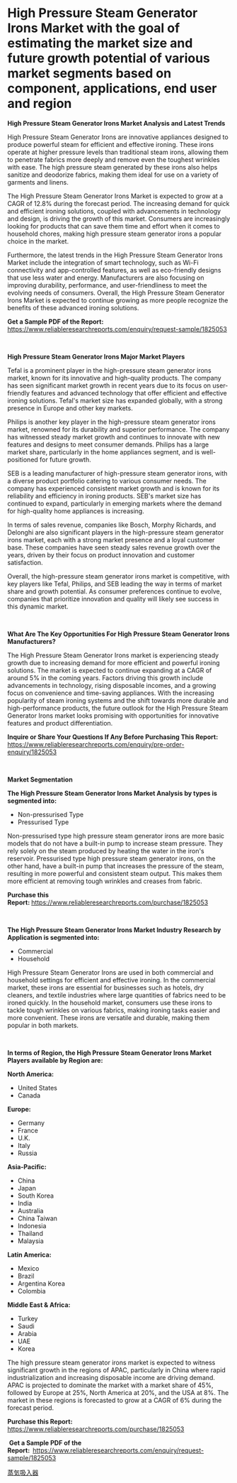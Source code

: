 <p><h1>High Pressure Steam Generator Irons Market with the goal of estimating the market size and future growth potential of various market segments based on component, applications, end user and region</h1></p><p><strong>High Pressure Steam Generator Irons Market Analysis and Latest Trends</strong></p>
<p><p>High Pressure Steam Generator Irons are innovative appliances designed to produce powerful steam for efficient and effective ironing. These irons operate at higher pressure levels than traditional steam irons, allowing them to penetrate fabrics more deeply and remove even the toughest wrinkles with ease. The high pressure steam generated by these irons also helps sanitize and deodorize fabrics, making them ideal for use on a variety of garments and linens.</p><p>The High Pressure Steam Generator Irons Market is expected to grow at a CAGR of 12.8% during the forecast period. The increasing demand for quick and efficient ironing solutions, coupled with advancements in technology and design, is driving the growth of this market. Consumers are increasingly looking for products that can save them time and effort when it comes to household chores, making high pressure steam generator irons a popular choice in the market.</p><p>Furthermore, the latest trends in the High Pressure Steam Generator Irons Market include the integration of smart technology, such as Wi-Fi connectivity and app-controlled features, as well as eco-friendly designs that use less water and energy. Manufacturers are also focusing on improving durability, performance, and user-friendliness to meet the evolving needs of consumers. Overall, the High Pressure Steam Generator Irons Market is expected to continue growing as more people recognize the benefits of these advanced ironing solutions.</p></p>
<p><strong>Get a Sample PDF of the Report:&nbsp;</strong> <a href="https://www.reliableresearchreports.com/enquiry/request-sample/1825053">https://www.reliableresearchreports.com/enquiry/request-sample/1825053</a></p>
<p>&nbsp;</p>
<p><strong>High Pressure Steam Generator Irons Major Market Players</strong></p>
<p><p>Tefal is a prominent player in the high-pressure steam generator irons market, known for its innovative and high-quality products. The company has seen significant market growth in recent years due to its focus on user-friendly features and advanced technology that offer efficient and effective ironing solutions. Tefal's market size has expanded globally, with a strong presence in Europe and other key markets.</p><p>Philips is another key player in the high-pressure steam generator irons market, renowned for its durability and superior performance. The company has witnessed steady market growth and continues to innovate with new features and designs to meet consumer demands. Philips has a large market share, particularly in the home appliances segment, and is well-positioned for future growth.</p><p>SEB is a leading manufacturer of high-pressure steam generator irons, with a diverse product portfolio catering to various consumer needs. The company has experienced consistent market growth and is known for its reliability and efficiency in ironing products. SEB's market size has continued to expand, particularly in emerging markets where the demand for high-quality home appliances is increasing.</p><p>In terms of sales revenue, companies like Bosch, Morphy Richards, and Delonghi are also significant players in the high-pressure steam generator irons market, each with a strong market presence and a loyal customer base. These companies have seen steady sales revenue growth over the years, driven by their focus on product innovation and customer satisfaction.</p><p>Overall, the high-pressure steam generator irons market is competitive, with key players like Tefal, Philips, and SEB leading the way in terms of market share and growth potential. As consumer preferences continue to evolve, companies that prioritize innovation and quality will likely see success in this dynamic market.</p></p>
<p>&nbsp;</p>
<p><strong>What Are The Key Opportunities For High Pressure Steam Generator Irons Manufacturers?</strong></p>
<p><p>The High Pressure Steam Generator Irons market is experiencing steady growth due to increasing demand for more efficient and powerful ironing solutions. The market is expected to continue expanding at a CAGR of around 5% in the coming years. Factors driving this growth include advancements in technology, rising disposable incomes, and a growing focus on convenience and time-saving appliances. With the increasing popularity of steam ironing systems and the shift towards more durable and high-performance products, the future outlook for the High Pressure Steam Generator Irons market looks promising with opportunities for innovative features and product differentiation.</p></p>
<p><strong>Inquire or Share Your Questions If Any Before Purchasing This Report:</strong> <a href="https://www.reliableresearchreports.com/enquiry/pre-order-enquiry/1825053">https://www.reliableresearchreports.com/enquiry/pre-order-enquiry/1825053</a></p>
<p>&nbsp;</p>
<p><strong>Market Segmentation</strong></p>
<p><strong>The High Pressure Steam Generator Irons Market Analysis by types is segmented into:</strong></p>
<p><ul><li>Non-pressurised Type</li><li>Pressurised Type</li></ul></p>
<p><p>Non-pressurised type high pressure steam generator irons are more basic models that do not have a built-in pump to increase steam pressure. They rely solely on the steam produced by heating the water in the iron's reservoir. Pressurised type high pressure steam generator irons, on the other hand, have a built-in pump that increases the pressure of the steam, resulting in more powerful and consistent steam output. This makes them more efficient at removing tough wrinkles and creases from fabric.</p></p>
<p><strong>Purchase this Report:&nbsp;</strong><a href="https://www.reliableresearchreports.com/purchase/1825053">https://www.reliableresearchreports.com/purchase/1825053</a></p>
<p>&nbsp;</p>
<p><strong>The High Pressure Steam Generator Irons Market Industry Research by Application is segmented into:</strong></p>
<p><ul><li>Commercial</li><li>Household</li></ul></p>
<p><p>High Pressure Steam Generator Irons are used in both commercial and household settings for efficient and effective ironing. In the commercial market, these irons are essential for businesses such as hotels, dry cleaners, and textile industries where large quantities of fabrics need to be ironed quickly. In the household market, consumers use these irons to tackle tough wrinkles on various fabrics, making ironing tasks easier and more convenient. These irons are versatile and durable, making them popular in both markets.</p></p>
<p>&nbsp;</p>
<p><strong>In terms of Region, the High Pressure Steam Generator Irons Market Players available by Region are:</strong></p>
<p>
    <p> <strong> North America: </strong>
        <ul>
            <li>United States</li>
            <li>Canada</li>
        </ul>
        </p> 
    <p> <strong> Europe: </strong>
        <ul>
            <li>Germany</li>
            <li>France</li>
            <li>U.K.</li>
            <li>Italy</li>
            <li>Russia</li>
        </ul>
        </p> 
    <p> <strong> Asia-Pacific: </strong>
        <ul>
            <li>China</li>
            <li>Japan</li>
            <li>South Korea</li>
            <li>India</li>
            <li>Australia</li>
            <li>China Taiwan</li>
            <li>Indonesia</li>
            <li>Thailand</li>
            <li>Malaysia</li>
        </ul>
        </p> 
    <p> <strong> Latin America: </strong>
        <ul>
            <li>Mexico</li>
            <li>Brazil</li>
            <li>Argentina Korea</li>
            <li>Colombia</li>
        </ul>
        </p> 
    <p> <strong> Middle East & Africa: </strong>
        <ul>
            <li>Turkey</li>
            <li>Saudi</li>
            <li>Arabia</li>
            <li>UAE</li>
            <li>Korea</li>
        </ul>
    </p>
    </p>
<p><p>The high pressure steam generator irons market is expected to witness significant growth in the regions of APAC, particularly in China where rapid industrialization and increasing disposable income are driving demand. APAC is projected to dominate the market with a market share of 45%, followed by Europe at 25%, North America at 20%, and the USA at 8%. The market in these regions is forecasted to grow at a CAGR of 6% during the forecast period.</p></p>
<p><strong>Purchase this Report: </strong><a href="https://www.reliableresearchreports.com/purchase/1825053">https://www.reliableresearchreports.com/purchase/1825053</a></p>
<p>&nbsp;<strong>Get a Sample PDF of the Report:&nbsp;&nbsp;</strong><a href="https://www.reliableresearchreports.com/enquiry/request-sample/1825053">https://www.reliableresearchreports.com/enquiry/request-sample/1825053</a></p>
<p><strong></strong></p>
<p><p><a href="https://medium.com/@colbu56546/%E3%82%B9%E3%83%81%E3%83%BC%E3%83%A0%E3%82%A4%E3%83%B3%E3%83%8F%E3%83%BC%E3%83%A9%E3%83%BC%E5%B8%82%E5%A0%B4-2031%E5%B9%B4%E3%81%BE%E3%81%A7%E3%81%AE%E3%83%88%E3%83%AC%E3%83%B3%E3%83%89-%E4%BA%88%E6%B8%AC-%E7%AB%B6%E4%BA%89%E5%88%86%E6%9E%90-756d578dce52">蒸気吸入器</a></p></p>